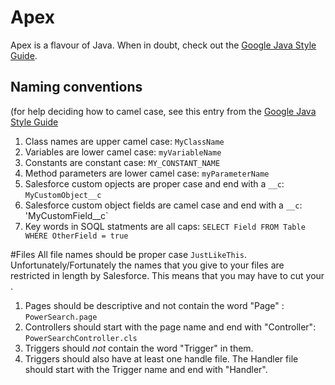 # Apex
Apex is a flavour of Java. When in doubt, check out the [Google Java Style Guide](https://google-styleguide.googlecode.com/svn/trunk/javaguide.html).

## Naming conventions
(for help deciding how to camel case, see this entry from the [Google Java Style Guide](https://google-styleguide.googlecode.com/svn/trunk/javaguide.html#s5.3-camel-case)
 1. Class names are upper camel case: `MyClassName`
 2. Variables are lower camel case: `myVariableName`
 3. Constants are constant case: `MY_CONSTANT_NAME`
 4. Method parameters are lower camel case: `myParameterName`
 3. Salesforce custom opjects are proper case and end with a `__c`: `MyCustomObject__c`
 4. Salesforce custom object fields are camel case and end with a `__c`: 'MyCustomField__c`
 5. Key words in SOQL statments are all caps: `SELECT Field FROM Table WHERE OtherField = true`


#Files
All file names should be proper case `JustLikeThis`. Unfortunately/Fortunately the names that you give to your files are restricted in length by Salesforce. This means that you may have to cut your .
 1. Pages should be descriptive and not contain the word "Page" : `PowerSearch.page`
 2. Controllers should start with the page name and end with "Controller": `PowerSearchController.cls`
 3. Triggers should *not* contain the word "Trigger" in them. 
 4. Triggers should also have at least one handle file. The Handler file should start with the Trigger name and end with "Handler".
